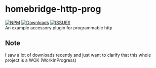 # homebridge-http-prog


[![NPM](https://img.shields.io/npm/v/homebridge-http-prog?style=for-the-badge)](https://www.npmjs.com/package/homebridge-http-prog)
[![Downloads](https://img.shields.io/npm/dt/homebridge-http-prog?style=for-the-badge)](https://www.npmjs.com/package/homebridge-http-prog)
[![ISSUES](https://img.shields.io/github/issues/joshuademarco/homebridge-http-prog?style=for-the-badge)](https://github.com/joshuademarco/homebridge-http-prog/issues)  
An example accessory plugin for programmable http

## Note
I saw a lot of downloads recently and just want to clarify that this whole project is a WOK (WorkInProgress)
